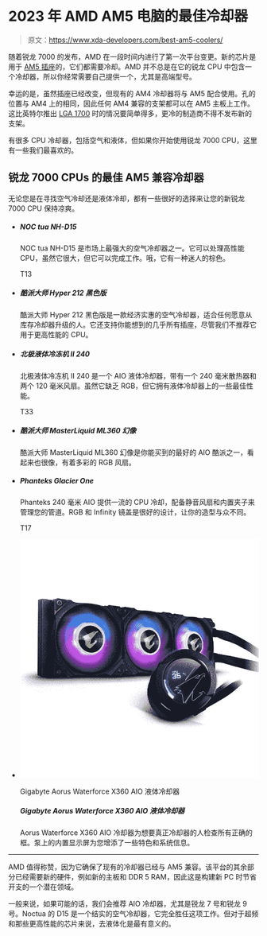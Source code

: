 # 2023 年 AMD AM5 电脑的最佳冷却器

> 原文：<https://www.xda-developers.com/best-am5-coolers/>

随着锐龙 7000 的发布，AMD 在一段时间内进行了第一次平台变更。新的芯片是用于 [AM5 插座](https://www.xda-developers.com/best-am5-motherboards/)的，它们都需要冷却。AMD 并不总是在它的锐龙 CPU 中包含一个冷却器，所以你经常需要自己提供一个，尤其是高端型号。

幸运的是，虽然插座已经改变，但现有的 AM4 冷却器将与 AM5 配合使用。孔的位置与 AM4 上的相同，因此任何 AM4 兼容的支架都可以在 AM5 主板上工作。这比英特尔推出 [LGA 1700](https://www.xda-developers.com/best-lga-1700-motherboard/) 时的情况要简单得多，更冷的制造商不得不发布新的支架。

有很多 CPU 冷却器，包括空气和液体，但如果你开始使用锐龙 7000 CPU，这里有一些我们最喜欢的。

## 锐龙 7000 CPUs 的最佳 AM5 兼容冷却器

无论您是在寻找空气冷却还是液体冷却，都有一些很好的选择来让您的新锐龙 7000 CPU 保持凉爽。

*   ##### NOC tua NH-D15

    NOC tua NH-D15 是市场上最强大的空气冷却器之一。它可以处理高性能 CPU，虽然它很大，但它可以完成工作。哦，它有一种迷人的棕色。

    T13
*   ##### 酷派大师 Hyper 212 黑色版

    酷派大师 Hyper 212 黑色版是一款经济实惠的空气冷却器，适合任何愿意从库存冷却器升级的人。它还支持你能想到的几乎所有插座，尽管我们不推荐它用于更高性能的 CPU。

*   ##### 北极液体冷冻机 II 240

    北极液体冷冻机 II 240 是一个 AIO 液体冷却器，带有一个 240 毫米散热器和两个 120 毫米风扇。虽然它缺乏 RGB，但它拥有液体冷却器上的一些最佳性能。

    T33
*   ##### 酷派大师 MasterLiquid ML360 幻像

    酷派大师 MasterLiquid ML360 幻像是你能买到的最好的 AIO 酷派之一，看起来也很像，有着多彩的 RGB 风扇。

*   ##### Phanteks Glacier One

    Phanteks 240 毫米 AIO 提供一流的 CPU 冷却，配备静音风扇和内置夹子来管理您的管道。RGB 和 Infinity 镜盖是很好的设计，让你的造型与众不同。

    T17
*   <picture>![The Aorus Waterforce X360 AIO cooler checks all the right boxes to score some good numbers in our test to become one of the best coolers around for Alder Lake CPUs.](img/4378e54bc7ce161bfd2536ae4f3287d1.png)</picture>

    Gigabyte Aorus Waterforce X360 AIO 液体冷却器

    ##### Gigabyte Aorus Waterforce X360 AIO 液体冷却器

    Aorus Waterforce X360 AIO 冷却器为想要真正冷却器的人检查所有正确的框。泵上的内置显示屏为您增添了一些特色和系统信息。

* * *

AMD 值得称赞，因为它确保了现有的冷却器已经与 AM5 兼容。该平台的其余部分已经需要新的硬件，例如新的主板和 DDR 5 RAM，因此这是构建新 PC 时节省开支的一个潜在领域。

一般来说，如果可能的话，我们会推荐 AIO 冷却器，尤其是锐龙 7 号和锐龙 9 号。Noctua 的 D15 是一个结实的空气冷却器，它完全胜任这项工作。但对于超频和那些更高性能的芯片来说，去液体化是最有意义的。
